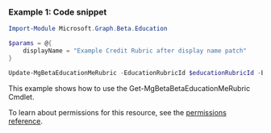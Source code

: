 ### Example 1: Code snippet

```powershellImport-Module Microsoft.Graph.Beta.Education

$params = @{
	displayName = "Example Credit Rubric after display name patch"
}

Update-MgBetaEducationMeRubric -EducationRubricId $educationRubricId -BodyParameter $params
```
This example shows how to use the Get-MgBetaBetaEducationMeRubric Cmdlet.
To learn about permissions for this resource, see the [permissions reference](/graph/permissions-reference).

